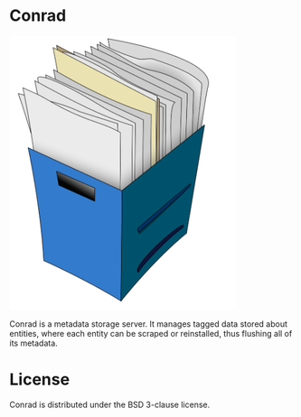Conrad
======

<img src="https://raw.githubusercontent.com/getslash/conrad/master/webapp/public/assets/img/conrad.png" width="400px">

Conrad is a metadata storage server. It manages tagged data stored about entities, where each entity can be scraped or reinstalled, thus flushing all of its metadata.



License
=======

Conrad is distributed under the BSD 3-clause license.
